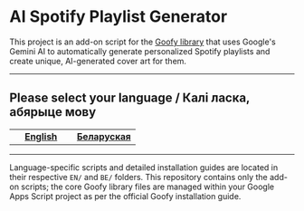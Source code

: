 # AI Spotify Playlist Generator

This project is an add-on script for the [Goofy library](https://chimildic.github.io/goofy/) that uses Google's Gemini AI to automatically generate personalized Spotify playlists and create unique, AI-generated cover art for them.

---

## Please select your language / Калі ласка, абярыце мову

<table align="center">
  <tr>
    <td align="center" width="50%">
      <a href="./EN/README.md">
        <strong>English</strong>
      </a>
    </td>
    <td align="center" width="50%">
      <a href="./BE/README.md">
        <strong>Беларуская</strong>
      </a>
    </td>
  </tr>
</table>

---

Language-specific scripts and detailed installation guides are located in their respective `EN/` and `BE/` folders. This repository contains only the add-on scripts; the core Goofy library files are managed within your Google Apps Script project as per the official Goofy installation guide.
